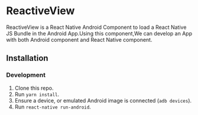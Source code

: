 # ReactiveView  

ReactiveView is a React Native Android Component to load a React Native JS Bundle in the Android App.Using this component,We can develop an App with both Android component and React Native component.

## Installation

### Development

1. Clone this repo.  
2. Run `yarn install`.  
3. Ensure a device, or emulated Android image is connected (`adb devices`).  
4. Run `react-native run-android`.  

